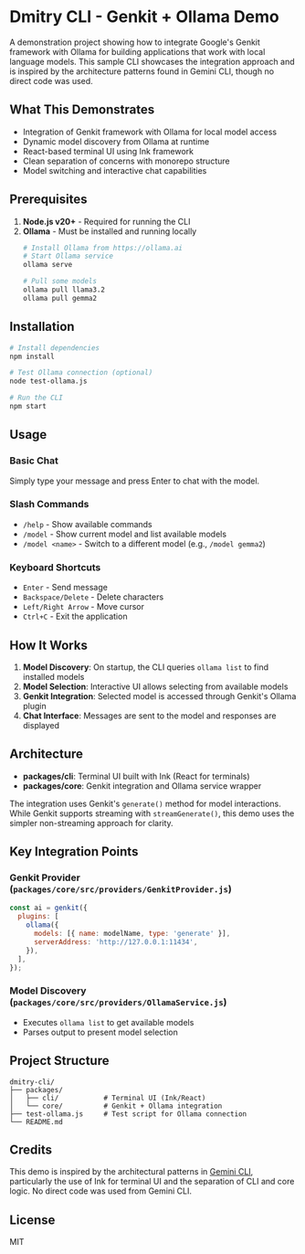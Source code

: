 # Dmitry CLI - Genkit + Ollama Demo

A demonstration project showing how to integrate Google's Genkit framework with Ollama for building applications that work with local language models. This sample CLI showcases the integration approach and is inspired by the architecture patterns found in Gemini CLI, though no direct code was used.

## What This Demonstrates

- Integration of Genkit framework with Ollama for local model access
- Dynamic model discovery from Ollama at runtime
- React-based terminal UI using Ink framework
- Clean separation of concerns with monorepo structure
- Model switching and interactive chat capabilities

## Prerequisites

1. **Node.js v20+** - Required for running the CLI
2. **Ollama** - Must be installed and running locally
   ```bash
   # Install Ollama from https://ollama.ai
   # Start Ollama service
   ollama serve
   
   # Pull some models
   ollama pull llama3.2
   ollama pull gemma2
   ```

## Installation

```bash
# Install dependencies
npm install

# Test Ollama connection (optional)
node test-ollama.js

# Run the CLI
npm start
```

## Usage

### Basic Chat
Simply type your message and press Enter to chat with the model.

### Slash Commands

- `/help` - Show available commands
- `/model` - Show current model and list available models
- `/model <name>` - Switch to a different model (e.g., `/model gemma2`)

### Keyboard Shortcuts

- `Enter` - Send message
- `Backspace/Delete` - Delete characters
- `Left/Right Arrow` - Move cursor
- `Ctrl+C` - Exit the application

## How It Works

1. **Model Discovery**: On startup, the CLI queries `ollama list` to find installed models
2. **Model Selection**: Interactive UI allows selecting from available models
3. **Genkit Integration**: Selected model is accessed through Genkit's Ollama plugin
4. **Chat Interface**: Messages are sent to the model and responses are displayed

## Architecture

- **packages/cli**: Terminal UI built with Ink (React for terminals)
- **packages/core**: Genkit integration and Ollama service wrapper

The integration uses Genkit's `generate()` method for model interactions. While Genkit supports streaming with `streamGenerate()`, this demo uses the simpler non-streaming approach for clarity.

## Key Integration Points

### Genkit Provider (`packages/core/src/providers/GenkitProvider.js`)
```javascript
const ai = genkit({
  plugins: [
    ollama({
      models: [{ name: modelName, type: 'generate' }],
      serverAddress: 'http://127.0.0.1:11434',
    }),
  ],
});
```

### Model Discovery (`packages/core/src/providers/OllamaService.js`)
- Executes `ollama list` to get available models
- Parses output to present model selection

## Project Structure
```
dmitry-cli/
├── packages/
│   ├── cli/           # Terminal UI (Ink/React)
│   └── core/          # Genkit + Ollama integration
├── test-ollama.js     # Test script for Ollama connection
└── README.md
```

## Credits

This demo is inspired by the architectural patterns in [Gemini CLI](https://github.com/google-gemini/gemini-cli), particularly the use of Ink for terminal UI and the separation of CLI and core logic. No direct code was used from Gemini CLI.

## License

MIT